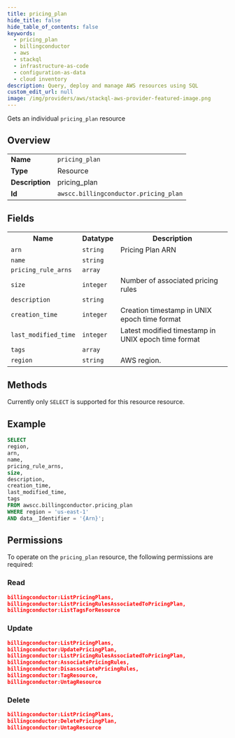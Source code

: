 ```yaml
---
title: pricing_plan
hide_title: false
hide_table_of_contents: false
keywords:
  - pricing_plan
  - billingconductor
  - aws
  - stackql
  - infrastructure-as-code
  - configuration-as-data
  - cloud inventory
description: Query, deploy and manage AWS resources using SQL
custom_edit_url: null
image: /img/providers/aws/stackql-aws-provider-featured-image.png
---
```

Gets an individual <code>pricing_plan</code> resource

## Overview
<table><tbody>
<tr><td><b>Name</b></td><td><code>pricing_plan</code></td></tr>
<tr><td><b>Type</b></td><td>Resource</td></tr>
<tr><td><b>Description</b></td><td>pricing_plan</td></tr>
<tr><td><b>Id</b></td><td><code>awscc.billingconductor.pricing_plan</code></td></tr>
</tbody></table>

## Fields
<table><tbody>
<tr><th>Name</th><th>Datatype</th><th>Description</th></tr>
<tr><td><code>arn</code></td><td><code>string</code></td><td>Pricing Plan ARN</td></tr>
<tr><td><code>name</code></td><td><code>string</code></td><td></td></tr>
<tr><td><code>pricing_rule_arns</code></td><td><code>array</code></td><td></td></tr>
<tr><td><code>size</code></td><td><code>integer</code></td><td>Number of associated pricing rules</td></tr>
<tr><td><code>description</code></td><td><code>string</code></td><td></td></tr>
<tr><td><code>creation_time</code></td><td><code>integer</code></td><td>Creation timestamp in UNIX epoch time format</td></tr>
<tr><td><code>last_modified_time</code></td><td><code>integer</code></td><td>Latest modified timestamp in UNIX epoch time format</td></tr>
<tr><td><code>tags</code></td><td><code>array</code></td><td></td></tr>
<tr><td><code>region</code></td><td><code>string</code></td><td>AWS region.</td></tr>

</tbody></table>

## Methods
Currently only <code>SELECT</code> is supported for this resource resource.

## Example
```sql
SELECT
region,
arn,
name,
pricing_rule_arns,
size,
description,
creation_time,
last_modified_time,
tags
FROM awscc.billingconductor.pricing_plan
WHERE region = 'us-east-1'
AND data__Identifier = '{Arn}';
```

## Permissions

To operate on the <code>pricing_plan</code> resource, the following permissions are required:

### Read
```json
billingconductor:ListPricingPlans,
billingconductor:ListPricingRulesAssociatedToPricingPlan,
billingconductor:ListTagsForResource
```

### Update
```json
billingconductor:ListPricingPlans,
billingconductor:UpdatePricingPlan,
billingconductor:ListPricingRulesAssociatedToPricingPlan,
billingconductor:AssociatePricingRules,
billingconductor:DisassociatePricingRules,
billingconductor:TagResource,
billingconductor:UntagResource
```

### Delete
```json
billingconductor:ListPricingPlans,
billingconductor:DeletePricingPlan,
billingconductor:UntagResource
```

